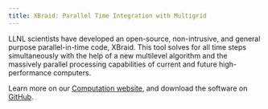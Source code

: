 ```yaml
---
title: XBraid: Parallel Time Integration with Multigrid
---
```


LLNL scientists have developed an open-source, non-intrusive, and general purpose parallel-in-time code, XBraid. This tool solves for all time steps simultaneously with the help of a new multilevel algorithm and the massively parallel processing capabilities of current and future high-performance computers.

Learn more on our [Computation website](https://computation.llnl.gov/projects/parallel-time-integration-multigrid), and download the software on [GitHub](https://github.com/XBraid/xbraid).
